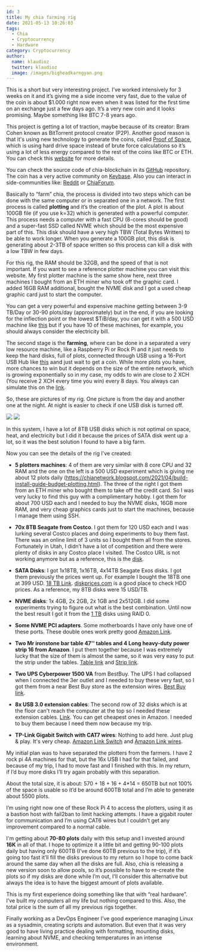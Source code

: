 ```yaml
---
id: 3
title: My chia farming rig
date: 2021-05-13 10:26:03
tags:
  - Chia
  - Cryptocurrency
  - Hardware
category: Cryptocurrency
author:
  name: klaudioz
  twitter: klaudioz
  image: /images/bigheadkarngyan.png
---
```


This is a short but very interesting project. I’ve worked intensively for 3 weeks on it and it’s giving me a side income very fast, due to the value of the coin is about $1.000 right now even when it was listed for the first time on an exchange just a few days ago. It’s a very new coin and it looks promising. Maybe something like BTC 7-8 years ago.

This project is getting a lot of traction, maybe because of its creator: Bram Cohen known as BitTorrent protocol creator (P2P). Another good reason is that it's using new technology to generate the coins, called [Proof of Space](https://www.chia.net/faq/), which is using hard drive space instead of brute force calculations so it’s using a lot of less energy compared to the rest of the coins like BTC or ETH. You can check this [website](https://chiapower.org/) for more details.

You can check the source code of chia-blockchain in its [GitHub](https://github.com/Chia-Network/chia-blockchain) repository. The coin has a very active community on [Keybase](https://keybase.io/team/chia_network.public). Also you can interact in side-communities like: [Reddit](https://www.reddit.com/r/chia/) or [ChiaForum](https://chiaforum.com/).

Basically to “farm” chia, the process is divided into two steps which can be done with the same computer or in separated one in a network. The first process is called **plotting** and it’s the creation of the plot. A plot is about 100GB file (if you use k=32) which is generated with a powerful computer. This process needs a computer with a fast CPU (8-cores should be good) and a super-fast SSD called NVME which should be the most expensive part of this. This disk should have a very high TBW (Total Bytes Written) to be able to work longer. When you generate a 100GB plot, this disk is generating about 2-3TB of space written so this process can kill a disk with a low TBW in few days.

For this rig, the RAM should be 32GB, and the speed of that is not important. If you want to see a reference plotter machine you can visit this website. My first plotter machine is the same show here, next three machines I bought from an ETH miner who took off the graphic card. I added 16GB RAM additional, bought the NVME disk and I got a used cheap graphic card just to start the computer.

You can get a very powerful and expensive machine getting between 3-9 TB/Day or 30-90 plots/day (approximately) but in the end, if you are looking for the inflection point or the lowest $TiB/day, you can get it with a 500 USD machine like [this](https://chianetwork.blogspot.com/2021/04/build-install-guide-budget-plotting.html) but if you have 10 of these machines, for example, you should always consider the electricity bill.

The second stage is the **farming**, where can be done in a separated a very low resource machine, like a Raspberry Pi or Rock Pi and it just needs to keep the hard disks, full of plots, connected through USB using a 16-Port USB Hub like [this](https://www.amazon.com/dp/B07KHRLSTT/ref=cm_sw_r_oth_api_glt_fabc_G348P4VA2HR4YE5SX62N?_encoding=UTF8&psc=1) aand just wait to get a coin. While more plots you have, more chances to win but it depends on the size of the entire network, which is growing exponentially so in my case, my odds to win are close to 2 XCH (You receive 2 XCH every time you win) every 8 days. You always can simulate this on the [link](https://chiacalculator.com/).

So, these are pictures of my rig. One picture is from the day and another one at the night. At night is easier to check if one USB disk is turned off.

![](My-chia-farming-rig/chia-day.jpg)
![](My-chia-farming-rig/chia-night.jpg)

In this system, I have a lot of 8TB USB disks which is not optimal on space, heat, and electricity but I did it because the prices of SATA disk went up a lot, so it was the best solution I found to have a big farm.

Now you can see the details of the rig I've created:

- **5 plotters machines**: 4 of them are very similar with 8 core CPU and 32 RAM and the one on the left is a 500 USD experiment which is giving me about 12 plots daily (https://chianetwork.blogspot.com/2021/04/build-install-guide-budget-plotting.html). The three of the right I got them from an ETH miner who bought them to take off the credit card. So I was very lucky to find this guy with a complimentary hobby. I got them for about 700 USD each and I needed to buy the NVME disks, 16GB more RAM, and very cheap graphics cards just to start the machines, because I manage them using SSH.

- **70x 8TB Seagate from Costco**. I got them for 120 USD each and I was lurking several Costco places and doing experiments to buy them fast. There was an online limit of 3 units so I bought them all from the stores. Fortunately in Utah, I didn’t have a lot of competition and there were plenty of disks in any Costco place I visited. The Costco URL is not working anymore but as a reference, this is the [disk](https://www.amazon.com/Seagate-Backup-Desktop-Recovery-Services/dp/B07KFG2ZYN).

- **SATA Disks**: I got 1x18TB, 1x16TB, 4x14TB Seagate Exos disks. I got them previously the prices went up. For example I bought the 18TB one at 399 USD. [18 TB Link](https://www.amazon.com/dp/B08K98VFXT). [diskprices.com](www.diskprices.com) is a good place to check HDD prices. As a reference, my 8TB disks were 15 USD/TB.

- **NVME disks**: 1x 4GB, 2x 2GB, 2x 1GB and 2x512GB. I did some experiments trying to figure out what is the best combination. Until now the best result I got it from the [1 TB](https://www.amazon.com/dp/B08FCY3BM2) disks using RAID 0.

- **Some NVME PCI adapters**. Some motherboards I have only have one of these ports. These double ones work pretty good [Amazon Link](https://www.amazon.com/dp/B08CBTC348).

- **Two Mr ironstone bar table 47'' tables and 4 Long heavy-duty power strip 16 from Amazon**. I put them together because I was extremely lucky that the size of them is almost the same, so it was very easy to put the strip under the tables. [Table link](https://www.amazon.com/dp/B07P3H4P1D) and [Strip link](https://www.amazon.com/dp/B08G1CMQKZ).

- **Two UPS Cyberpower 1500 VA** from BestBuy. The UPS I had collapsed when I connected the 3er outlet and I needed to buy these very fast, so I got them from a near Best Buy store as the extension wires. [Best Buy link](https://www.bestbuy.com/site/cyberpower-1500va-battery-back-up-system-black/3938817.p?skuId=3938817).

- **8x USB 3.0 extension cables**: The second row of 32 disks which is at the floor can't reach the computer at the top so I needed these extension cables. [Link](https://www.bestbuy.com/site/insignia-6-usb-3-0-extension-cable-a-male-to-a-female-black/). You can get cheapest ones in Amazon. I needed to buy them because I need them now because my trip.

- **TP-Link Gigabit Switch with CAT7 wires**: Nothing to add here. Just plug & play. It's very cheap. [Amazon Link Switch](https://www.amazon.com/dp/B00A121WN6) and [Amazon Link wires](https://www.amazon.com/dp/B07R525KRL).

My initial plan was to have separated the plotters from the farmers. I have 2 rock pi 4A machines for that, but the 16x USB I had for that failed, and because of my trip, I had to move fast and I finished with this. In my return, if I’d buy more disks I’ll try again probably with this separation.

About the total size, it is about: 570 + 18 + 16 + 4*14 = 650TB but not 100% of the space is usable so it’d be around 600TB total and I’m able to generate about 5500 plots.

I’m using right now one of these Rock Pi 4 to access the plotters, using it as a bastion host with fail2ban to limit hacking attempts. I have a gigabit router for communication and I’m using CAT6 wires but I couldn’t get any improvement compared to a normal cable.

I'm getting about **70-80 plots** daily with this setup and I invested around **16K** in all of that. I hope to optimize it a little bit and getting 90-100 plots daily but having only 600TB (I’ve done 60TB previous to the trip), if it’s going too fast it’ll fill the disks previous to my return so I hope to come back around the same day when all the disks are full. Also, chia is releasing a new version soon to allow pools, so it’s possible to have to re-create the plots so if my disks are done while I’m out, I’ll consider this alternative but always the idea is to have the biggest amount of plots available.

This is my first experience doing something like that with “real hardware”. I’ve built my computers all my life but nothing compared to this. Also, the total price is the sum of all my previous rigs together.

Finally working as a DevOps Engineer I’ve good experience managing Linux as a sysadmin, creating scripts and automation. But even that it was very good to have living practice dealing with formatting, mounting disks, learning about NVME, and checking temperatures in an intense environment.
